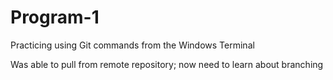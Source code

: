 # Program-1
Practicing using Git commands from the Windows Terminal 

Was able to pull from remote repository; now need to learn about branching

